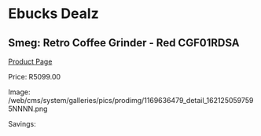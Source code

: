 
# Ebucks Dealz
## Smeg: Retro Coffee Grinder - Red CGF01RDSA
[Product Page](https://www.ebucks.com/web/shop/productSelected.do?prodId=1231268580&catId=1196428103)

Price: R5099.00

Image: /web/cms/system/galleries/pics/prodimg/1169636479_detail_1621250597595NNNN.png

Savings: 


	